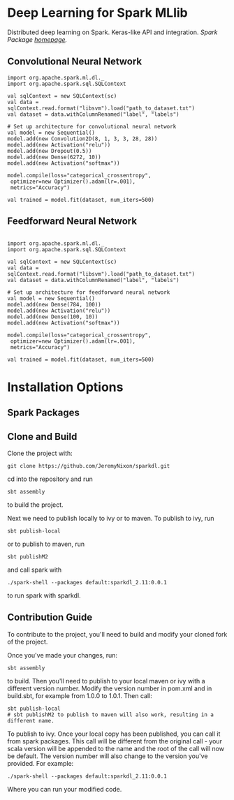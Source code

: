 # Deep Learning for Spark MLlib

Distributed deep learning on Spark. Keras-like API and integration. _Spark Package [homepage](https://spark-packages.org/package/JeremyNixon/sparkdl)._

## Convolutional Neural Network

```
import org.apache.spark.ml.dl._
import org.apache.spark.sql.SQLContext

val sqlContext = new SQLContext(sc)
val data = sqlContext.read.format("libsvm").load("path_to_dataset.txt")
val dataset = data.withColumnRenamed("label", "labels")

# Set up architecture for convolutional neural network 
val model = new Sequential()
model.add(new Convolution2D(8, 1, 3, 3, 28, 28))
model.add(new Activation("relu"))
model.add(new Dropout(0.5))
model.add(new Dense(6272, 10))
model.add(new Activation("softmax"))

model.compile(loss="categorical_crossentropy",
 optimizer=new Optimizer().adam(lr=.001),
 metrics="Accuracy")

val trained = model.fit(dataset, num_iters=500)
```

## Feedforward Neural Network
```

import org.apache.spark.ml.dl._
import org.apache.spark.sql.SQLContext

val sqlContext = new SQLContext(sc)
val data = sqlContext.read.format("libsvm").load("path_to_dataset.txt")
val dataset = data.withColumnRenamed("label", "labels")

# Set up architecture for feedforward neural network
val model = new Sequential()
model.add(new Dense(784, 100))
model.add(new Activation("relu"))
model.add(new Dense(100, 10))
model.add(new Activation("softmax"))

model.compile(loss="categorical_crossentropy",
 optimizer=new Optimizer().adam(lr=.001),
 metrics="Accuracy")

val trained = model.fit(dataset, num_iters=500)

```
# Installation Options
## Spark Packages
## Clone and Build
Clone the project with:

```
git clone https://github.com/JeremyNixon/sparkdl.git
```
cd into the repository and run
```
sbt assembly
```
to build the project. 

Next we need to publish locally to ivy or to maven. To publish to ivy, run
```
sbt publish-local
```
or to publish to maven, run
```
sbt publishM2
```
and call spark with 
 ```
 ./spark-shell --packages default:sparkdl_2.11:0.0.1
 ```
 to run spark with sparkdl.

## Contribution Guide
 To contribute to the project, you'll need to build and modify your cloned fork of the project. 
 
 Once you've made your changes, run:
 ```
 sbt assembly
 ```
 to build. Then you'll need to publish to your local maven or ivy with a different version number. Modify the version number in pom.xml and in build.sbt, for example from 1.0.0 to 1.0.1. Then call:
 ```
 sbt publish-local
 # sbt publishM2 to publish to maven will also work, resulting in a different name.
 ```
 To publish to ivy. 
 Once your local copy has been published, you can call it from spark packages. This call will be different from the original call - your scala version will be appended to the name and the root of the call will now be default. The version number will also change to the version you've provided. For example:
 ```
 ./spark-shell --packages default:sparkdl_2.11:0.0.1
 ```
 Where you can run your modified code.




